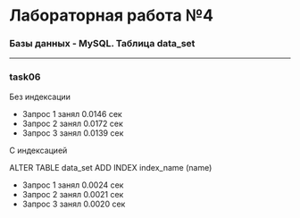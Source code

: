 # Лабораторная работа №4

### Базы данных - MySQL. Таблица data_set

_________________________________________

### task06

Без индексации

- Запрос 1 занял 0.0146 сек
- Запрос 2 занял 0.0172 сек
- Запрос 3 занял 0.0139 сек

С индексацией

ALTER TABLE data_set ADD INDEX index_name (name)

- Запрос 1 занял 0.0024 сек
- Запрос 2 занял 0.0021 сек
- Запрос 3 занял 0.0020 сек
